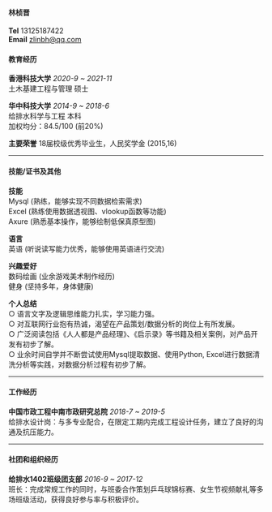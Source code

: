#### 林桢晋  
**Tel** 13125187422  
**Email** zlinbh@qq.com

#### 教育经历

**香港科技大学** *2020-9 ~ 2021-11*  
土木基建工程与管理 硕士

**华中科技大学** *2014-9 ~ 2018-6*  
给排水科学与工程 本科  
加权均分：84.5/100 (前20%)

**主要荣誉** 18届校级优秀毕业生，人民奖学金 (2015,16)  

***

#### 技能/证书及其他

**技能**  
Mysql (熟练，能够实现不同数据检索需求)  
Excel (熟练使用数据透视图、vlookup函数等功能)  
Axure (熟悉基本操作，能够绘制低保真原型图)

**语言**  
英语 (听说读写能力优秀，能够使用英语进行交流)

**兴趣爱好**  
数码绘画 (业余游戏美术制作经历)  
健身 (坚持多年，身体健康)

**个人总结**  
○ 语言文字及逻辑思维能力扎实，学习能力强。  
○ 对互联网行业抱有热诚，渴望在产品策划/数据分析的岗位上有所发展。  
○ 广泛阅读包括《人人都是产品经理》、《启示录》等书籍及相关案例，对产品开发有初步了解。  
○ 业余时间自学并不断尝试使用Mysql提取数据、使用Python, Excel进行数据清洗分析等实践，对数据分析过程有初步了解。  

***

#### 工作经历

**中国市政工程中南市政研究总院** *2018-7 ~ 2019-5*  
给排水设计岗：与多专业配合，在限定工期内完成工程设计任务，建立了良好的沟通及抗压能力。

***

#### 社团和组织经历

**给排水1402班级团支部** *2016-9 ~ 2017-12*  
班长：完成常规工作的同时，与班委合作策划乒乓球锦标赛、女生节视频献礼等多场班级活动，获得良好参与率与积极评价。